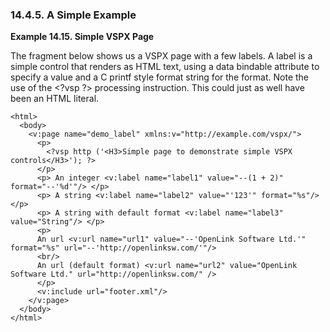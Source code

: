 <div id="vspxexamples" class="section">

<div class="titlepage">

<div>

<div>

### 14.4.5. A Simple Example

</div>

</div>

</div>

<div id="ex_vspxsimplepage" class="example">

**Example 14.15. Simple VSPX Page**

<div class="example-contents">

The fragment below shows us a VSPX page with a few labels. A label is a
simple control that renders as HTML text, using a data bindable
attribute to specify a value and a C printf style format string for the
format. Note the use of the \<?vsp ?\> processing instruction. This
could just as well have been an HTML literal.

``` programlisting
<html>
  <body>
    <v:page name="demo_label" xmlns:v="http://example.com/vspx/">
      <p>
        <?vsp http ('<H3>Simple page to demonstrate simple VSPX controls</H3>'); ?>
      </p>
      <p> An integer <v:label name="label1" value="--(1 + 2)" format="--'%d'"/> </p>
      <p> A string <v:label name="label2" value="'123'" format="%s"/> </p>
      <p> A string with default format <v:label name="label3" value="String"/> </p>
      <p>
      An url <v:url name="url1" value="--'OpenLink Software Ltd.'" format="%s" url="--'http://openlinksw.com/'"/>
      <br/>
      An url (default format) <v:url name="url2" value="OpenLink Software Ltd." url="http://openlinksw.com/" />
      </p>
      <v:include url="footer.xml"/>
    </v:page>
  </body>
</html>
```

</div>

</div>

  

</div>
